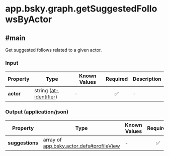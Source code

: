 # app.bsky.graph.getSuggestedFollowsByActor

## #main

Get suggested follows related to a given actor.

### Input

| Property | Type | Known Values | Required | Description |
| --- | --- | --- | :---: | --- |
| **actor** | string ([at-identifier](https://atproto.com/specs/lexicon#at-identifier)) | - | ✅ | - |

### Output (application/json)

| Property | Type | Known Values | Required | Description |
| --- | --- | --- | :---: | --- |
| **suggestions** | array of [app.bsky.actor.defs#profileView](../../../../lexiconsapp/bsky/actor/defs.md#profileview) | - | ✅ | - |
